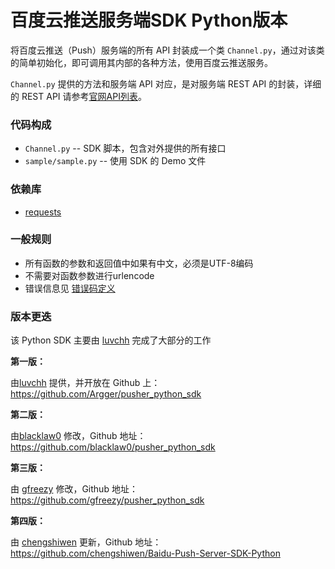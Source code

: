 百度云推送服务端SDK Python版本
==============

将百度云推送（Push）服务端的所有 API 封装成一个类 `Channel.py`，通过对该类的简单初始化，即可调用其内部的各种方法，使用百度云推送服务。

`Channel.py` 提供的方法和服务端 API 对应，是对服务端 REST API 的封装，详细的 REST API 请参考[官网API列表](http://push.baidu.com/doc/restapi/restapi)。


### 代码构成

*   `Channel.py` -- SDK 脚本，包含对外提供的所有接口
*   `sample/sample.py` -- 使用 SDK 的 Demo 文件


### 依赖库

*   [requests](http://python-requests.org)


### 一般规则

*   所有函数的参数和返回值中如果有中文，必须是UTF-8编码
*   不需要对函数参数进行urlencode
*   错误信息见 [错误码定义](http://push.baidu.com/doc/restapi/error_code)


### 版本更迭

该 Python SDK 主要由 [luvchh](https://github.com/Argger) 完成了大部分的工作

**第一版：**

由[luvchh](https://github.com/Argger) 提供，并开放在 Github 上：<https://github.com/Argger/pusher_python_sdk>

**第二版：**

由[blacklaw0](https://github.com/blacklaw0) 修改，Github 地址：<https://github.com/blacklaw0/pusher_python_sdk>

**第三版：**

由 [gfreezy](https://github.com/gfreezy) 修改，Github 地址：<https://github.com/gfreezy/pusher_python_sdk>

**第四版：**

由 [chengshiwen](https://github.com/chengshiwen) 更新，Github 地址：<https://github.com/chengshiwen/Baidu-Push-Server-SDK-Python>
